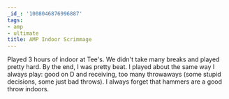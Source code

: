 ```yaml
---
_id_: '1008046876996887'
tags:
- amp
- ultimate
title: AMP Indoor Scrimmage
---
```


Played 3 hours of indoor at Tee's. We didn't take many breaks and played pretty hard. By the end, I was pretty beat. I played about the same way I always play: good on D and receiving, too many throwaways (some stupid decisions, some just bad throws). I always forget that hammers are a good throw indoors. 
